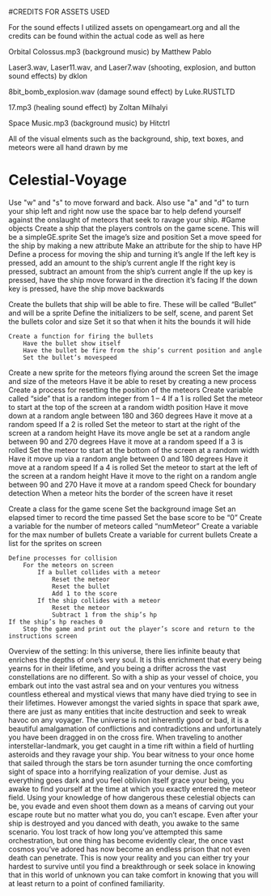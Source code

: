 #CREDITS FOR ASSETS USED

For the sound effects I utilized assets on opengameart.org and all the credits can be found within the actual code as well as here

Orbital Colossus.mp3 (background music) by Matthew Pablo

Laser3.wav, Laser11.wav, and Laser7.wav (shooting, explosion, and button sound effects) by dklon

8bit_bomb_explosion.wav (damage sound effect) by Luke.RUSTLTD

17.mp3 (healing sound effect) by Zoltan Milhalyi

Space Music.mp3 (background music) by Hitctrl

All of the visual elments such as the background, ship, text boxes, and meteors were all hand drawn by me

# Celestial-Voyage
Use "w" and "s" to move forward and back. Also use "a" and "d" to turn your ship left and right now use the space bar to help defend yourself against the onslaught of meteors that seek to ravage your ship.
#Game objects
Create a ship that the players controls on the game scene. This will be a simpleGE.sprite
		Set the image’s size and position
		Set a move speed for the ship by making a new attribute
		Make an attribute for the ship to have HP
	Define a process for moving the ship and turning it’s angle
		If the left key is pressed, add an amount to the ship’s current angle
		If the right key is pressed, subtract an amount from the ship’s current angle
		If the up  key is pressed, have the ship move forward in the direction it’s facing
		If the down key is pressed, have the ship move backwards


Create the bullets that ship will be able to fire. These will be called “Bullet” and will be a sprite
	Define the initializers to be self, scene, and parent
	Set the bullets color and size
	Set it so that when it hits the bounds it will hide
	
	Create a function for firing the bullets
		Have the bullet show itself
		Have the bullet be fire from the ship’s current position and angle
		Set the bullet’s movespeed

Create a new sprite for the meteors flying around the screen
		Set the image and size of the meteors
		Have it be able to reset by creating a new process
	Create a process for resetting the position of the meteors
		Create variable called “side” that is a random integer from 1 – 4
If a 1 is rolled
	Set the meteor to start at the top of the screen at a random width position
	Have it move down at a random angle between 180 and 360 degrees
	Have it move at a random speed
If a 2 is rolled
	Set the meteor to start at the right of the screen at a random height
	Have its move angle be set at a random angle between 90 and 270 degrees
	Have it move at a random speed
If a 3 is rolled
	Set the meteor to start at the bottom of the screen at a random width
	Have it move up via a random angle between 0 and 180 degrees
	Have it move at a random speed
If a 4 is rolled
	Set the meteor to start at the left of the screen at a random height
	Have it move to the right on a random angle between 90 and 270
	Have it move at a random speed
	Check for boundary detection
		When a meteor hits the border of the screen have it reset

Create a class for the game scene
		Set the background image
		Set an elapsed timer to record the time passed
		Set the base score to be “0”
		Create a variable for the number of meteors called “numMeteor”
		Create a variable for the max number of bullets
		Create a variable for current bullets
		Create a list for the sprites on screen

	Define processes for collision
		For the meteors on screen
			If a bullet collides with a meteor
				Reset the meteor
				Reset the bullet
				Add 1 to the score
			If the ship collides with a meteor
				Reset the meteor
				Subtract 1 from the ship’s hp
	If the ship’s hp reaches 0
		Stop the game and print out the player’s score and return to the instructions screen



Overview of the setting:
  In this universe, there lies infinite beauty that enriches the depths of one’s very soul. It is this enrichment that every being yearns for in their lifetime, and you being a drifter across the vast constellations are no different. So with a ship as your vessel of choice, you embark out into the vast astral sea and on your ventures you witness countless ethereal and mystical views that many have died trying to see in their lifetimes. However amongst the varied sights in space that spark awe, there are just as many entities that incite destruction and seek to wreak havoc on any voyager. The universe is not inherently good or bad, it is a beautiful amalgamation of conflictions and contradictions and unfortunately you have been dragged in on the cross fire. When traveling to another interstellar-landmark, you get caught in a time rift within a field of hurtling asteroids and they ravage your ship. You bear witness to your once home that sailed through the stars be torn asunder turning the once comforting sight of space into a horrifying realization of your demise. Just as everything goes dark and you feel oblivion itself grace your being, you awake to find yourself at the time at which you exactly entered the meteor field. Using your knowledge of how dangerous these celestial objects can be, you evade and even shoot them down as a means of carving out your escape route but no matter what you do, you can’t escape. Even after your ship is destroyed and you danced with death, you awake to the same scenario. You lost track of how long you’ve attempted this same orchestration, but one thing has become evidently clear, the once vast cosmos you’ve adored has now become an endless prison that not even death can penetrate. This is now your reality and you can either try your hardest to survive until you find a breakthrough or seek solace in knowing that in this world of unknown you can take comfort in knowing that you will at least return to a point of confined familiarity.
